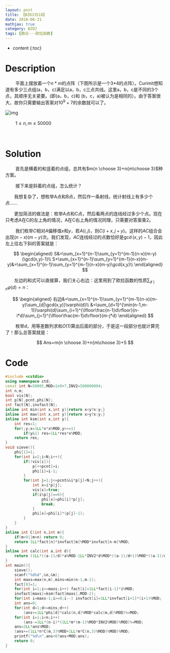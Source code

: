 ```yaml
---
layout: post
title: 【BZOJ3518】
date: 2018-06-21
mathjax: true
category: BZOJ
tags: [数论---欧拉函数]
---
```

* content
{:toc}
# Description

​	　　平面上摆放着一个$n * m$的点阵（下图所示是一个3*4的点阵）。Curimit想知道有多少三点组(a，b，c)满足以a，b，c三点共线。这里a，b，c是不同的3个点，其顺序无关紧要。(即(a，b，c)和
(b，c，a)被认为是相同的）。由于答案很大，故你只需要输出答案对$10^9+7$的余数就可以了。

![img](https://www.lydsy.com/JudgeOnline/upload/201404/11.jpg)



​	　　$1\le n,m\le50000$



​	

# Solution

​	　　首先是横着的和竖着的点组，总共有$m{n \choose 3}+n{m\choose 3}$种方案。

​	　　接下来是斜着的点组，怎么统计？

​	　　我想复杂了，想枚举A点和B点，然后作一条射线，统计射线上有多少个点......

​	　　更加简洁的做法是：枚举A点和C点，然后看两点的连线经过多少个点。现在只考虑A在C的左上角的情况，A在C右上角的情况同理，只需要对答案乘2。

​	　　我们枚举$C$相对$A$偏移值$x$和$y$，若$A(i,j)$，则$C(i+x,j+y)$。这样的$AC$组合会出现$(n-x)(m-y)$次。我们发现，$AC$连线经过的点数恰好是$\gcd(x,y)-1$，因此左上往右下斜的答案就是：

$$
\begin{aligned}
S&=\sum_{x=1}^{n-1}\sum_{y=1}^{m-1}(n-x)(m-y)(\gcd(x,y)-1)\\
S+\sum_{x=1}^{n-1}\sum_{y=1}^{m-1}(n-x)(m-y)&=\sum_{x=1}^{n-1}\sum_{y=1}^{m-1}(n-x)(m-y)\gcd(x,y)\\
\end{aligned}
$$

​	　　左边的和式可以直接算，我们关心右边：这里用到了欧拉函数的性质$\sum_{d\mid n}\varphi(d)=n$：

$$
\begin{aligned}
右边&=\sum_{x=1}^{n-1}\sum_{y=1}^{m-1}(n-x)(m-y)\sum_{d|\gcd(x,y)}\varphi(d)\\
&=\sum_{d=1}^{\min(n-1,m-1)}\varphi(d)\sum_{i=1}^{\lfloor\frac{n-1}d\rfloor}(n-i*d)\sum_{j=1}^{\lfloor\frac{m-1}d\rfloor}(m-j*d)
\end{aligned}
$$

​	　　枚举$d$，用等差数列求和$O(1)$算出后面的部分，于是这一段部分也就计算完了！那么总答案就是：

$$
Ans=m{n \choose 3}+n{m\choose 3}+S
$$



# Code

```c++
#include <cstdio>
using namespace std;
const int N=50005,MOD=1e9+7,INV2=500000004;
int n,m;
bool vis[N];
int p[N],pcnt,phi[N];
int fact[N],invfact[N];
inline int min(int x,int y){return x<y?x:y;}
inline int max(int x,int y){return x>y?x:y;}
inline int ksm(int x,int y){
	int res=1;
	for(;y;x=1LL*x*x%MOD,y>>=1)
		if(y&1) res=1LL*res*x%MOD;
	return res;
}
void sieve(){
	phi[1]=1;
	for(int i=2;i<N;i++){
		if(!vis[i]){
			p[++pcnt]=i;
			phi[i]=i-1;
		}
		for(int j=1;j<=pcnt&&i*p[j]<N;j++){
			int x=i*p[j];
			vis[x]=true;
			if(i%p[j]==0){
				phi[x]=phi[i]*p[j];
				break;
			}
			phi[x]=phi[i]*(p[j]-1);
		}
	}
}
inline int C(int n,int m){
	if(m<0||m>n) return 0;
	return 1LL*fact[n]*invfact[m]%MOD*invfact[n-m]%MOD;
}
inline int calc(int a,int d){
	return (1LL*((a-1)/d)*a%MOD-1LL*INV2*d%MOD*((a-1)/d+1)%MOD*((a-1)/d)%MOD)%MOD;
}
int main(){
	sieve();
	scanf("%d%d",&n,&m);
	int maxs=max(n,m),mins=min(n-1,m-1);
	fact[0]=1;
	for(int i=1;i<=maxs;i++) fact[i]=1LL*fact[i-1]*i%MOD;
	invfact[maxs]=ksm(fact[maxs],MOD-2);
	for(int i=maxs-1;i>=0;i--) invfact[i]=1LL*invfact[i+1]*(i+1)%MOD;
	int ans=0;			
	for(int d=1;d<=mins;d++)
		(ans+=1LL*phi[d]*calc(n,d)%MOD*calc(m,d)%MOD)%=MOD;
	for(int i=1;i<n;i++)	
		(ans-=1LL*(n-i)*(1LL*m*(m-1)%MOD*INV2%MOD)%MOD)%=MOD;
	ans=2LL*ans%MOD;
	(ans+=(1LL*n*C(m,3)%MOD+1LL*m*C(n,3)%MOD)%MOD)%MOD;
	printf("%d\n",ans<0?ans+MOD:ans);
	return 0;
}
```

